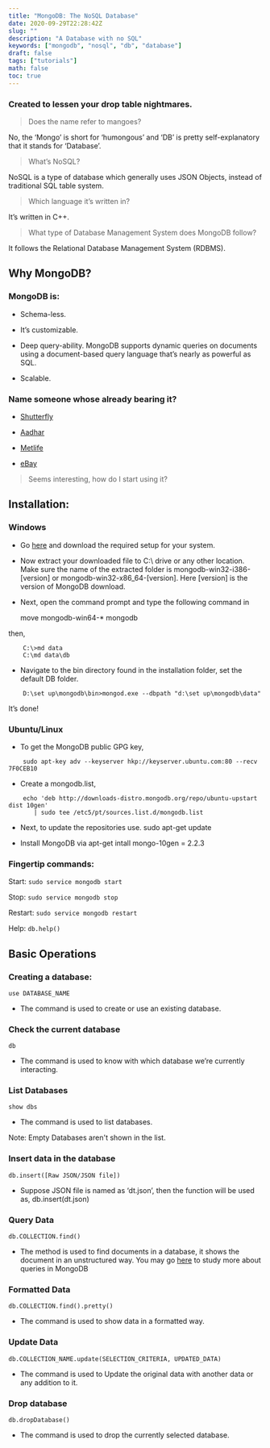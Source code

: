 ```yaml
---
title: "MongoDB: The NoSQL Database"
date: 2020-09-29T22:28:42Z
slug: ""
description: "A Database with no SQL"
keywords: ["mongodb", "nosql", "db", "database"]
draft: false
tags: ["tutorials"]
math: false
toc: true
---
```


### Created to lessen your drop table nightmares.
> Does the name refer to mangoes?

No, the ‘Mongo’ is short for ‘humongous’ and ‘DB’ is pretty self-explanatory that it stands for ‘Database’.
> What’s NoSQL?

NoSQL is a type of database which generally uses JSON Objects, instead of traditional SQL table system.
> Which language it’s written in?

It’s written in C++.
> What type of Database Management System does MongoDB follow?

It follows the Relational Database Management System (RDBMS).

## Why MongoDB?

### MongoDB is:

* Schema-less.

* It’s customizable.

* Deep query-ability. MongoDB supports dynamic queries on documents using a document-based query language that’s nearly as powerful as SQL.

* Scalable.

### Name someone whose already bearing it?

* [Shutterfly](http://shutterfly.com)

* [Aadhar](http://uidai.gov.in)

* [Metlife](http://metlife.com)

* [eBay](http://ebay.com)
> Seems interesting, how do I start using it?

## Installation:

### Windows

* Go [here](https://www.mongodb.org/downloads) and download the required setup for your system.

* Now extract your downloaded file to C:\ drive or any other location. Make sure the name of the extracted folder is mongodb-win32-i386-[version] or mongodb-win32-x86_64-[version]. Here [version] is the version of MongoDB download.

* Next, open the command prompt and type the following command in

	move mongodb-win64-* mongodb

then,

```
    C:\>md data
    C:\md data\db
```

* Navigate to the bin directory found in the installation folder, set the default DB folder.

```
    D:\set up\mongodb\bin>mongod.exe --dbpath "d:\set up\mongodb\data"
```

It’s done!

### Ubuntu/Linux

* To get the MongoDB public GPG key,

```
    sudo apt-key adv --keyserver hkp://keyserver.ubuntu.com:80 --recv 7F0CEB10
```
* Create a mongodb.list,

```
    echo 'deb http://downloads-distro.mongodb.org/repo/ubuntu-upstart dist 10gen' 
       | sudo tee /etc5/pt/sources.list.d/mongodb.list
```

* Next, to update the repositories use. sudo apt-get update

* Install MongoDB via apt-get intall mongo-10gen = 2.2.3

### Fingertip commands:

Start: `sudo service mongodb start`

Stop: `sudo service mongodb stop`

Restart: `sudo service mongodb restart`

Help: `db.help()`

## Basic Operations

### Creating a database:

	use DATABASE_NAME

* The command is used to create or use an existing database.

### Check the current database

	db

* The command is used to know with which database we’re currently interacting.

### List Databases

	show dbs

* The command is used to list databases.

Note: Empty Databases aren't shown in the list.

### Insert data in the database

	db.insert([Raw JSON/JSON file])

* Suppose JSON file is named as ‘dt.json’, then the function will be used as, db.insert(dt.json)

### Query Data

	db.COLLECTION.find()

* The method is used to find documents in a database, it shows the document in an unstructured way. You may go [here](https://www.tutorialspoint.com/mongodb/mongodb_query_document.htm) to study more about queries in MongoDB

### Formatted Data

	db.COLLECTION.find().pretty()

* The command is used to show data in a formatted way.

### Update Data

	db.COLLECTION_NAME.update(SELECTION_CRITERIA, UPDATED_DATA)

* The command is used to Update the original data with another data or any addition to it.

### Drop database

	db.dropDatabase()

* The command is used to drop the currently selected database.
